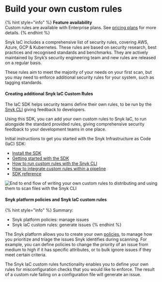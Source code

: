 # Build your own custom rules

{% hint style="info" %}
**Feature availability**\
Custom rules are available with Enterprise plans. See [pricing plans](https://snyk.io/plans/) for more details.
{% endhint %}

Snyk IaC includes a comprehensive list of security rules, covering AWS, Azure, GCP & Kubernetes. These rules are based on security research, best practices and recognised standards and benchmarks. They are actively maintained by Snyk’s security engineering team and new rules are released on a regular basis.

These rules aim to meet the majority of your needs on your first scan, but you may need to enforce additional security rules for your system, such as tagging standards.

#### Creating additional Snyk IaC Custom Rules

The IaC SDK helps security teams define their own rules, to be run by the [Snyk CLI](../snyk-cli-for-infrastructure-as-code/) giving feedback to developers.

Using this SDK, you can add your own custom rules to Snyk IaC, to run alongside the standard provided rules, giving comprehensive security feedback to your development teams in one place.

Initial instructions to get you started with the Snyk Infrastructure as Code (IaC) SDK:

* [Install the SDK](install-the-sdk.md)
* [Getting started with the SDK](getting-started-with-the-sdk/)
* [How to run custom rules with the Snyk CLI](use-iac-custom-rules-with-cli/)
* [How to integrate custom rules within a pipeline](integrating-iac-custom-rules-within-a-pipeline.md)
* [SDK reference](sdk-reference.md)

![End to end flow of writing your own custom rules to distributing and using them to scan files with the Snyk CLI](<../../../.gitbook/assets/image (159) (1) (1) (1) (1).png>)

#### Snyk platform policies and Snyk IaC custom rules

{% hint style="info" %}
Summary:

* Snyk platform policies: manage issues
* Snyk IaC custom rules: generate issues
{% endhint %}

The Snyk platform allows you to create your own [policies](../../../manage-issues/policies/), to manage how you prioritize and triage the issues Snyk identifies during scanning. For example, you can define policies to change the priority of an issue from medium to high if it has specific attributes, or to bulk ignore issues if they meet certain criteria.

The Snyk IaC custom rules functionality enables you to define your own rules for misconfiguration checks that you would like to enforce. The result of a custom rule failing on a configuration file will generate an issue.
